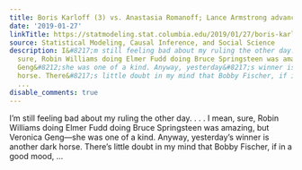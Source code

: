 ```yaml
---
title: Boris Karloff (3) vs. Anastasia Romanoff; Lance Armstrong advances
date: '2019-01-27'
linkTitle: https://statmodeling.stat.columbia.edu/2019/01/27/boris-karloff-3-vs-anastasia-romanoff-lance-armstrong-advances/
source: Statistical Modeling, Causal Inference, and Social Science
description: I&#8217;m still feeling bad about my ruling the other day. . . . I mean,
  sure, Robin Williams doing Elmer Fudd doing Bruce Springsteen was amazing, but Veronica
  Geng&#8212;she was one of a kind. Anyway, yesterday&#8217;s winner is another dark
  horse. There&#8217;s little doubt in my mind that Bobby Fischer, if in a good mood,
  ...
disable_comments: true
---
```

I&#8217;m still feeling bad about my ruling the other day. . . . I mean, sure, Robin Williams doing Elmer Fudd doing Bruce Springsteen was amazing, but Veronica Geng&#8212;she was one of a kind. Anyway, yesterday&#8217;s winner is another dark horse. There&#8217;s little doubt in my mind that Bobby Fischer, if in a good mood, ...